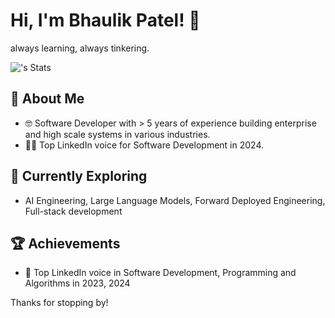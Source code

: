 # Hi, I'm Bhaulik Patel! 👋

always learning, always tinkering.

![<bhaulik>'s Stats](https://github-readme-stats.vercel.app/api?username=bhaulik&theme=vue-dark&show_icons=true&hide_border=true&count_private=true)

## 🚀 About Me

- 🤓 Software Developer with > 5 years of experience building enterprise and high scale systems in various industries.
- 🧑‍💻 Top LinkedIn voice for Software Development in 2024.
  

## 🌱 Currently Exploring

  - AI Engineering, Large Language Models, Forward Deployed Engineering, Full-stack development

 ## 🏆 Achievements

- 🌟 Top LinkedIn voice in Software Development, Programming and Algorithms in 2023, 2024 


Thanks for stopping by!
